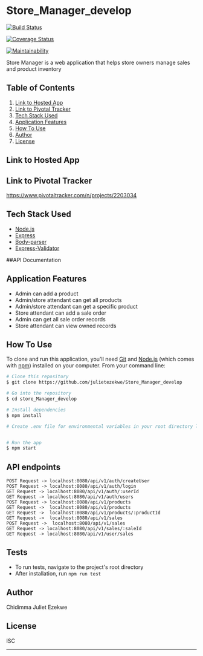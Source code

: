 # Store_Manager_develop

[![Build Status](https://travis-ci.org/julietezekwe/Store_Manager_develop.svg?branch=ft-code-climate-badge-161205472)](https://travis-ci.org/julietezekwe/Store_Manager_develop)

[![Coverage Status](https://coveralls.io/repos/github/julietezekwe/Store_Manager_develop/badge.svg?branch=ft-travis-CI-161205470)](https://coveralls.io/github/julietezekwe/Store_Manager_develop?branch=ft-travis-CI-161205470)

[![Maintainability](https://api.codeclimate.com/v1/badges/675204b94a8eef52f333/maintainability)](https://codeclimate.com/github/julietezekwe/Store_Manager_develop/maintainability)

Store Manager is a web application that helps store owners manage sales and product inventory

## Table of Contents
1. <a href="#hosted-app">Link to Hosted App</a>
2. <a href="#pivotal-tracker">Link to Pivotal Tracker</a>
3. <a href="#tech-stack-used">Tech Stack Used</a>
4. <a href="#application-features">Application Features</a>
5. <a href="#how-to-use">How To Use</a>
6. <a href="#author">Author</a>
7. <a href="#license">License</a>


## Link to Hosted App



## Link to Pivotal Tracker

https://www.pivotaltracker.com/n/projects/2203034

## Tech Stack Used

- [Node.js](https://nodejs.org/)
- [Express](https://expressjs.com/)
- [Body-parser](https://www.npmjs.com/package/body-parser)
- [Express-Validator](https://www.npmjs.com/package/express-validator)

##API Documentation



## Application Features

* Admin can add a product
* Admin/store attendant can get all products
* Admin/store attendant can get a specific product
* Store attendant can add a sale order
* Admin can get all sale order records
* Store attendant can view owned records


## How To Use

To clone and run this application, you'll need [Git](https://git-scm.com) and [Node.js](https://nodejs.org/en/download/) (which comes with [npm](http://npmjs.com)) installed on your computer. From your command line:

```bash
# Clone this repository
$ git clone https://github.com/julietezekwe/Store_Manager_develop

# Go into the repository
$ cd store_Manager_develop

# Install dependencies
$ npm install

# Create .env file for environmental variables in your root directory like the .env.example file


# Run the app
$ npm start
```

## API endpoints
```
POST Request -> localhost:8080/api/v1/auth/createUser
POST Request -> localhost:8080/api/v1/auth/login
GET Request -> localhost:8080/api/v1/auth/:userId
GET Request -> localhost:8080/api/v1/auth/users
POST Request -> localhost:8080/api/v1/products
GET Request ->  localhost:8080/api/v1/products
GET Request ->  localhost:8080/api/v1/products/:productId    
GET Request ->  localhost:8080/api/v1/sales
POST Request ->  localhost:8080/api/v1/sales
GET Request -> localhost:8080/api/v1/sales/:saleId
GET Request -> localhost:8080/api/v1/user/sales
```

## Tests

* To run tests, navigate to the project's root directory
* After installation, run `npm run test`

## Author

Chidimma Juliet Ezekwe


## License

ISC

---

